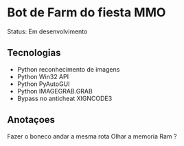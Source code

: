 # Bot de Farm do fiesta MMO

Status: Em desenvolvimento

## Tecnologias

+ Python reconhecimento de imagens
+ Python Win32 API 
+ Python PyAutoGUI
+ Python IMAGEGRAB.GRAB
+ Bypass no anticheat XIGNCODE3

## Anotaçoes 

Fazer o boneco andar a mesma rota
Olhar a memoria Ram ?
